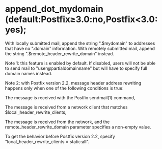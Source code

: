# append_dot_mydomain (default:Postfix&ge;3.0:no,Postfix&lt;3.0:yes); 


With locally submitted mail, append the string ".$mydomain" to
addresses that have no ".domain" information. With remotely submitted
mail, append the string ".$remote_header_rewrite_domain"
instead.



Note 1: this feature is enabled by default. If disabled, users will not be
able to send mail to "user@partialdomainname" but will have to
specify full domain names instead.


 Note 2: with Postfix version 2.2, message header address rewriting
happens only when one of the following conditions is true: 



 The message is received with the Postfix sendmail(1) command,

 The message is received from a network client that matches
$local_header_rewrite_clients,

 The message is received from the network, and the
remote_header_rewrite_domain parameter specifies a non-empty value.



 To get the behavior before Postfix version 2.2, specify
"local_header_rewrite_clients = static:all". 


